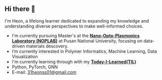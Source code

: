 ## Hi there 👋
I'm Heon, a lifelong learner dedicated to expanding my knowledge and understanding diverse perspectives to make well-informed choices.

- I'm currently pursuing Master's at the [**Nano-Opto-Plasmonics Laboratory (NOPLAB)**](https://sites.google.com/view/noplab) at Pusan National University, focusing on data-driven materials descovery.
- I’m currently interested in Polymer Informatics, Machine Learning, Data Visualization
- I'm currently learning through with my [**Today-I-Learned(TIL)**](https://github.com/heonyheonss/Today-I-Learned/)
- Python, PyTorch, GNN
- E-mail: 31heonss01@gmail.com


<!--
**heonyheonss/heonyheonss** is a ✨ _special_ ✨ repository because its `README.md` (this file) appears on your GitHub profile.

Here are some ideas to get you started:

- 🔭 I’m currently working on ...
- 🌱 I’m currently learning ...
- 👯 I’m looking to collaborate on ...
- 🤔 I’m looking for help with ...
- 💬 Ask me about ...
- 📫 How to reach me: ...
- 😄 Pronouns: ...
- ⚡ Fun fact: ...
-->
